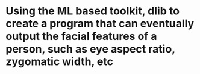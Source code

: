 # Using the ML based toolkit, dlib to create a program that can eventually output the facial features of a person, such as eye aspect ratio, zygomatic width, etc
